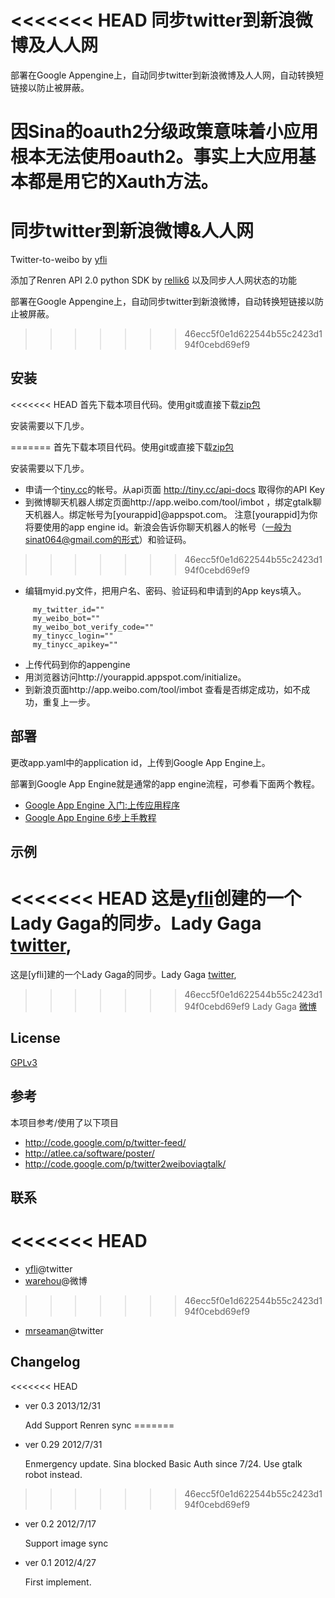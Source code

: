 <<<<<<< HEAD
同步twitter到新浪微博及人人网
====================

部署在Google Appengine上，自动同步twitter到新浪微博及人人网，自动转换短链接以防止被屏蔽。

因Sina的oauth2分级政策意味着小应用根本无法使用oauth2。事实上大应用基本都是用它的Xauth方法。
=======
同步twitter到新浪微博&人人网
====================

Twitter-to-weibo by [yfli](https://github.com/yfli/twitter-to-weibo-appengine)

添加了Renren API 2.0 python SDK by [rellik6](https://github.com/rellik6/renrenpy/)
以及同步人人网状态的功能 

部署在Google Appengine上，自动同步twitter到新浪微博，自动转换短链接以防止被屏蔽。
>>>>>>> 46ecc5f0e1d622544b55c2423d194f0cebd69ef9


安装
---

<<<<<<< HEAD
首先下载本项目代码。使用git或直接下载[zip包](https://github.com/mrseaman/twitter-to-weibo-renren/zipball/master)

安装需要以下几步。

=======
首先下载本项目代码。使用git或直接下载[zip包](https://github.com/yfli/twitter-to-weibo-appengine/zipball/master)

安装需要以下几步。

* 申请一个[tiny.cc](http://tiny.cc)的帐号。从api页面 http://tiny.cc/api-docs 取得你的API Key
* 到微博聊天机器人绑定页面http://app.weibo.com/tool/imbot ，绑定gtalk聊天机器人。绑定帐号为[yourappid]@appspot.com。
注意[yourappid]为你将要使用的app engine id。新浪会告诉你聊天机器人的帐号（一般为sinat064@gmail.com的形式）和验证码。

>>>>>>> 46ecc5f0e1d622544b55c2423d194f0cebd69ef9
* 编辑myid.py文件，把用户名、密码、验证码和申请到的App keys填入。

```console
     my_twitter_id=""
     my_weibo_bot=""
     my_weibo_bot_verify_code=""
     my_tinycc_login=""
     my_tinycc_apikey=""
```
* 上传代码到你的appengine
* 用浏览器访问http://yourappid.appspot.com/initialize。
* 到新浪页面http://app.weibo.com/tool/imbot 查看是否绑定成功，如不成功，重复上一步。

部署
---

更改app.yaml中的application id，上传到Google App Engine上。

部署到Google App Engine就是通常的app engine流程，可参看下面两个教程。

* [Google App Engine 入门:上传应用程序](http://blog.xuming.net/2008/05/google-app-engine-toturial-9.html)
* [Google App Engine 6步上手教程](http://www.cnblogs.com/2011sydney/archive/2009/07/23/1529637.html)


示例
---

<<<<<<< HEAD
这是[yfli](https://twitter.com/yfli)创建的一个Lady Gaga的同步。Lady Gaga [twitter](https://twitter.com/ladygaga), 
=======
这是[yfli]建的一个Lady Gaga的同步。Lady Gaga [twitter](https://twitter.com/ladygaga), 
>>>>>>> 46ecc5f0e1d622544b55c2423d194f0cebd69ef9
Lady Gaga [微博](http://weibo.com/u/2841791740)

License
-------
[GPLv3][gplv3]

参考
----
本项目参考/使用了以下项目

* http://code.google.com/p/twitter-feed/
* http://atlee.ca/software/poster/
* http://code.google.com/p/twitter2weiboviagtalk/

联系
----

<<<<<<< HEAD
=======
* [yfli](https://twitter.com/yfli)@twitter
* [warehou](http://www.weibo.com/u/1410749162)@微博

>>>>>>> 46ecc5f0e1d622544b55c2423d194f0cebd69ef9
* [mrseaman](https://twitter.com/_mrseaman)@twitter

Changelog
---------

<<<<<<< HEAD
- ver 0.3 2013/12/31
    
    Add Support Renren sync 
=======
- ver 0.29 2012/7/31

     Enmergency update. Sina blocked Basic Auth since 7/24. Use gtalk robot instead.
>>>>>>> 46ecc5f0e1d622544b55c2423d194f0cebd69ef9

- ver 0.2 2012/7/17

    Support image sync

- ver 0.1 2012/4/27

    First implement.

[gplv3]: http://www.gnu.org/licenses/gpl.html
